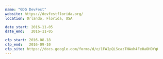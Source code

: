 ```yaml
---
name: "GDG DevFest"
website: https://devfestflorida.org/
location: Orlando, Florida, USA

date_start: 2016-11-05
date_end:   2016-11-05

cfp_start: 2016-08-18
cfp_end:   2016-09-10
cfp_site: https://docs.google.com/forms/d/e/1FAIpQLScazTHAxh4Fe0aOHDYqQmTzVGngDLxNE0AXgLvpRoC3R1Tb5g/viewform
---
```

